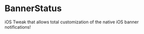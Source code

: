 BannerStatus
=======

iOS Tweak that allows total customization of the native iOS banner notifications!
